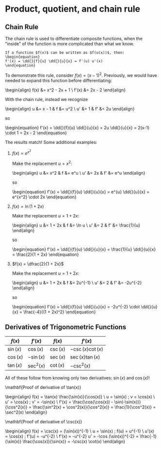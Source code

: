 # Product, quotient, and chain rule

## Chain Rule

The chain rule is used to differentiate composite functions, when the "inside"
of the function is more complicated than what we know.

```{topic} Chain rule
If a function $f(x)$ can be written as $f(u(x))$, then:
\begin{equation}
f'(x) = \dd{}{f}{u} \dd{}{u}{x} = f'(u) u'(x)
\end{equation}
```

To demonstrate this rule, consider $f(x) = (x-1)^2$. Previously, we would have
needed to expand this function before differentiating:

\begin{align}
f(x) &= x^2 - 2x + 1 \\
f'(x) &= 2x - 2
\end{align}

With the chain rule, instead we recognize

\begin{align}
u &= x - 1  &  f &= u^2 \\
u' &= 1  &  f' &= 2u
\end{align}

so

\begin{equation}
f'(x) = \dd{}{f}{u} \dd{}{u}{x} = 2u \dd{}{u}{x} = 2(x-1) \cdot 1 = 2x - 2
\end{equation}

The results match! Some additional examples:

1. $f(x) = e^{x^2}$

   Make the replacement $u = x^2$:

   \begin{align}
   u &= x^2  &  f &= e^u \\
   u' &= 2x  &  f' &= e^u
   \end{align}

   so

   \begin{equation}
   f'(x) = \dd{}{f}{u} \dd{}{u}{x} = e^{u} \dd{}{u}{x} = e^{x^2} \cdot 2x
   \end{equation}

2. $f(x) = \ln(1 + 2x)$

   Make the replacement $u = 1+2x$:

   \begin{align}
   u &= 1 + 2x  & f &= \ln u \\
   u' &= 2  &  f' &= \frac{1}{u}
   \end{align}

   so

   \begin{equation}
   f'(x) = \dd{}{f}{u} \dd{}{u}{x} = \frac{1}{u} \dd{}{u}{x} = \frac{2}{1 + 2x}
   \end{equation}

3. $f(x) = \dfrac{2}{1 + 2x}$

   Make the replacement $u = 1+2x$:

   \begin{align}
   u &= 1 + 2x  & f &= 2u^{-1} \\
   u' &= 2  &  f' &= -2u^{-2}
   \end{align}

   so

   \begin{equation}
   f'(x) = \dd{}{f}{u} \dd{}{u}{x} = -2u^{-2} \cdot \dd{}{u}{x} =
     \frac{-4}{(1 + 2x)^2}
   \end{equation}


  ## Derivatives of Trigonometric Functions
| $f(x)$     | $f'(x)$    | $f(x)$    | $f'(x)$            |
|------------|------------|-----------|--------------------|
| $\sin(x)$  | $\cos(x)$  | $\csc(x)$ | $-\csc(x) \cot(x)$ |
| $\cos(x)$  | $-\sin(x)$ | $\sec(x)$ | $\sec(x) \tan(x)$   |
| $\tan(x)$  | $\sec^2(x)$| $\cot(x)$ | $-\csc^2(x)$        |

All of these follow from knowing only two derivatives: $\sin(x)$ and $\cos(x)$!

\mathbf{Proof of derivative of \tan(x)}

\begin{align}
f(x) = \tan(x) \frac{\sin(x)}{\cos(x)} \\
u = \sin(x) \; v = \cos(x) \\
u' = \cos(x) \; v' = -\sin(x) \\ 
f'(x) = \frac{\cos(\cos(x)) - \sin(-\sin(x))}{\cos^2(x)} = \frac{\sin^2(x) + \cos^2(x)}{\cos^2(x)} = \frac{1}{\cos^2(x)} = \sec^2(x)
\end{align}

\mathbf{Proof of derivative of \csc(x)}

\begin{align}
f(x) = \csc(x) = (\sin(x))^{-1} \\
u = \sin(x) \; f(u) = u^{-1} \\
u'(x) = \cos(x) \; f'(u) = -u^{-2} \\
f'(x) = -u^{-2} u' = -\cos (\sin(x))^{-2} = \frac{-1}{\sin(x)} \frac{\cos(x)}{\sin(x)} = -\csc(x) \cot(x)
\end{align}



